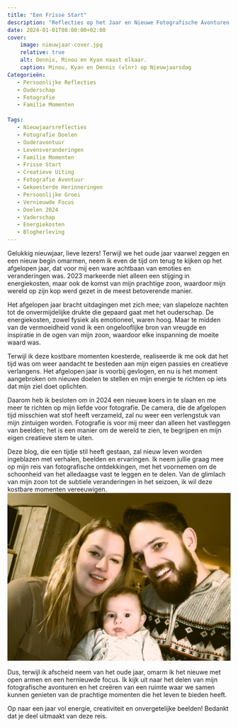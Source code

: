 ```yaml
---
title: "Een Frisse Start"
description: "Reflecties op het Jaar en Nieuwe Fotografische Avonturen in 2024."
date: 2024-01-01T08:00:00+02:00
cover:
    image: nieuwjaar-cover.jpg
    relative: true
    alt: Dennis, Minou en Kyan naast elkaar.
    caption: Minou, Kyan en Dennis (vlnr) op Nieuwjaarsdag
Categorieën:
   - Persoonlijke Reflecties
   - Ouderschap
   - Fotografie
   - Familie Momenten

Tags:
   - Nieuwjaarsreflecties
   - Fotografie Doelen
   - Ouderavontuur
   - Levensveranderingen
   - Familie Momenten
   - Frisse Start
   - Creatieve Uiting
   - Fotografie Avontuur
   - Gekoesterde Herinneringen
   - Persoonlijke Groei
   - Vernieuwde Focus
   - Doelen 2024
   - Vaderschap
   - Energiekosten
   - Blogherleving
---
```

Gelukkig nieuwjaar, lieve lezers! Terwijl we het oude jaar vaarwel zeggen en een nieuw begin omarmen, neem ik even de tijd om terug te kijken op het afgelopen jaar, dat voor mij een ware achtbaan van emoties en veranderingen was. 2023 markeerde niet alleen een stijging in energiekosten, maar ook de komst van mijn prachtige zoon, waardoor mijn wereld op zijn kop werd gezet in de meest betoverende manier.

Het afgelopen jaar bracht uitdagingen met zich mee; van slapeloze nachten tot de onvermijdelijke drukte die gepaard gaat met het ouderschap. De energiekosten, zowel fysiek als emotioneel, waren hoog. Maar te midden van de vermoeidheid vond ik een ongelooflijke bron van vreugde en inspiratie in de ogen van mijn zoon, waardoor elke inspanning de moeite waard was.

Terwijl ik deze kostbare momenten koesterde, realiseerde ik me ook dat het tijd was om weer aandacht te besteden aan mijn eigen passies en creatieve verlangens. Het afgelopen jaar is voorbij gevlogen, en nu is het moment aangebroken om nieuwe doelen te stellen en mijn energie te richten op iets dat mijn ziel doet oplichten.

Daarom heb ik besloten om in 2024 een nieuwe koers in te slaan en me meer te richten op mijn liefde voor fotografie. De camera, die de afgelopen tijd misschien wat stof heeft verzameld, zal nu weer een verlengstuk van mijn zintuigen worden. Fotografie is voor mij meer dan alleen het vastleggen van beelden; het is een manier om de wereld te zien, te begrijpen en mijn eigen creatieve stem te uiten.

Deze blog, die een tijdje stil heeft gestaan, zal nieuw leven worden ingeblazen met verhalen, beelden en ervaringen. Ik neem jullie graag mee op mijn reis van fotografische ontdekkingen, met het voornemen om de schoonheid van het alledaagse vast te leggen en te delen. Van de glimlach van mijn zoon tot de subtiele veranderingen in het seizoen, ik wil deze kostbare momenten vereeuwigen.
![Dennis en Minou met champagne](nieuwjaar-001.jpg "Minou en Dennis (vlnr)")

Dus, terwijl ik afscheid neem van het oude jaar, omarm ik het nieuwe met open armen en een hernieuwde focus. Ik kijk uit naar het delen van mijn fotografische avonturen en het creëren van een ruimte waar we samen kunnen genieten van de prachtige momenten die het leven te bieden heeft.

Op naar een jaar vol energie, creativiteit en onvergetelijke beelden! Bedankt dat je deel uitmaakt van deze reis.

